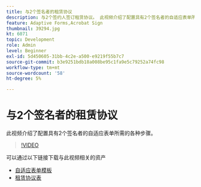 ```yaml
---
title: 与2个签名者的租赁协议
description: 与2个签约人签订租赁协议。 此视频介绍了配置具有2个签名者的自适应表单所需的各种步骤。
feature: Adaptive Forms,Acrobat Sign
thumbnail: 39294.jpg
kt: 6071
topic: Development
role: Admin
level: Beginner
exl-id: 5d450605-31bb-4c2e-a500-e9219f55b7c7
source-git-commit: b3e9251bdb18a008be95c1fa9e5c79252a74fc98
workflow-type: tm+mt
source-wordcount: '58'
ht-degree: 5%

---
```


# 与2个签名者的租赁协议

此视频介绍了配置具有2个签名者的自适应表单所需的各种步骤。

>[!VIDEO](https://video.tv.adobe.com/v/39294?quality=12&learn=on)

可以通过以下链接下载与此视频相关的资产

* [自适应表单模板](assets/tenancy-agreement-template.zip)
* [租赁协议表](assets/rental-agreement-form.zip)
